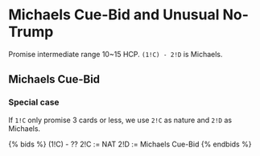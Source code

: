 # Michaels Cue-Bid and Unusual No-Trump
Promise intermediate range 10~15 HCP. `(1!C) - 2!D` is Michaels.

## Michaels Cue-Bid
### Special case
If `1!C` only promise 3 cards or less, we use `2!C` as nature and `2!D` as Michaels.

{% bids %}
(1!C) - ??
2!C := NAT
2!D := Michaels Cue-Bid
{% endbids %}
